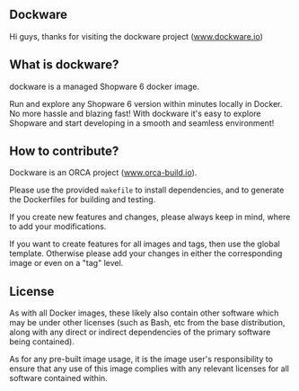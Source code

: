## Dockware

Hi guys,
thanks for visiting the dockware project (www.dockware.io)


## What is dockware?
dockware is a managed Shopware 6 docker image.

Run and explore any Shopware 6 version within minutes locally in Docker. 
No more hassle and blazing fast!
With dockware it's easy to explore Shopware and start developing in a smooth and seamless environment!



## How to contribute?
Dockware is an ORCA project (www.orca-build.io).

Please use the provided `makefile` to install dependencies, and to generate
the Dockerfiles for building and testing.

If you create new features and changes, please always keep in mind, where to add
your modifications. 

If you want to create features for all images and tags, then use the global template.
Otherwise please add your changes in either the corresponding image or even on a "tag" level.



## License
As with all Docker images, these likely also contain other software which may be under other licenses (such as Bash, etc from the base distribution, along with any direct or indirect dependencies of the primary software being contained).

As for any pre-built image usage, it is the image user's responsibility to ensure that any use of this image complies with any relevant licenses for all software contained within.
